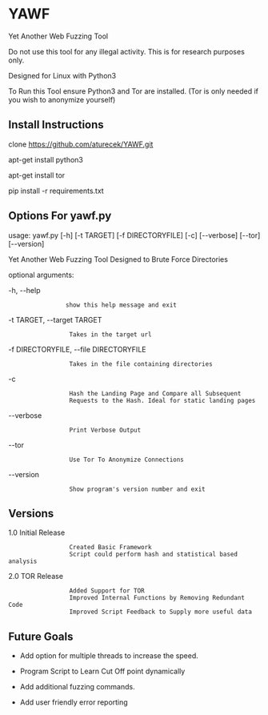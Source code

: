 # YAWF
Yet Another Web Fuzzing Tool

Do not use this tool for any illegal activity.  This is for research purposes only. 

Designed for Linux with Python3

To Run this Tool ensure Python3 and Tor are installed. (Tor is only needed if you wish to anonymize yourself)

## Install Instructions

clone https://github.com/aturecek/YAWF.git

apt-get install python3

apt-get install tor

pip install -r requirements.txt


## Options For yawf.py 

usage: yawf.py [-h] [-t TARGET] [-f DIRECTORYFILE] [-c] [--verbose] [--tor]
                 [--version]

Yet Another Web Fuzzing Tool Designed to Brute Force Directories

optional arguments:

  -h, --help            
                    
                    show this help message and exit
  
  -t TARGET, --target TARGET
                        
                     Takes in the target url
                        
  -f DIRECTORYFILE, --file DIRECTORYFILE
                       
                     Takes in the file containing directories
                        
  -c                    
                        
                     Hash the Landing Page and Compare all Subsequent
                     Requests to the Hash. Ideal for static landing pages
                        
  --verbose             
  
                     Print Verbose Output
  
  --tor                 
  
                     Use Tor To Anonymize Connections
  
  --version             
  
                     Show program's version number and exit

  
 ## Versions
 
 1.0 Initial Release
 
                     Created Basic Framework
                     Script could perform hash and statistical based analysis
 2.0 TOR Release
      
                     Added Support for TOR
                     Improved Internal Functions by Removing Redundant Code
                     Improved Script Feedback to Supply more useful data
                     
 
 ## Future Goals

 - Add option for multiple threads to increase the speed.
 
 - Program Script to Learn Cut Off point dynamically
 
 - Add additional fuzzing commands.
 
 - Add user friendly error reporting
